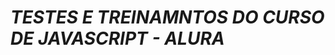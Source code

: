 *TESTES E TREINAMNTOS DO CURSO DE JAVASCRIPT - ALURA*
======================================================

